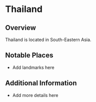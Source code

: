 # Thailand
## Overview
Thailand is located in South-Eastern Asia.

## Notable Places
- Add landmarks here

## Additional Information
- Add more details here
